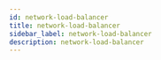 ```yaml
---
id: network-load-balancer
title: network-load-balancer
sidebar_label: network-load-balancer
description: network-load-balancer
---
```

